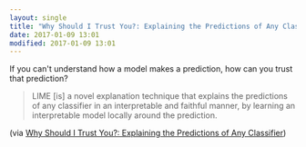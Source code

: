 ```yaml
---
layout: single
title: "Why Should I Trust You?: Explaining the Predictions of Any Classifier"
date: 2017-01-09 13:01
modified: 2017-01-09 13:01
---
```


If you can't understand how a model makes a prediction, how can you trust that prediction?

> LIME [is] a novel explanation technique that explains the predictions of any classifier in an interpretable and faithful manner, by learning an interpretable model locally around the prediction.

(via [Why Should I Trust You?: Explaining the Predictions of Any Classifier](https://arxiv.org/abs/1602.04938))

